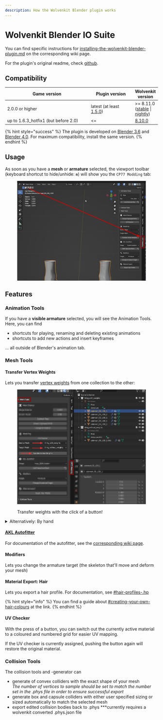 ```yaml
---
description: How the Wolvenkit Blender plugin works
---
```


# Wolvenkit Blender IO Suite

You can find specific instructions for [installing-the-wolvenkit-blender-plugin.md](installing-the-wolvenkit-blender-plugin.md "mention") on the corresponding wiki page.

For the plugin's original readme, check [github](https://github.com/WolvenKit/Cyberpunk-Blender-add-on/).

## Compatibility

<table><thead><tr><th width="313.3333333333333">Game version</th><th width="155">Plugin version</th><th>Wolvenkit version</th></tr></thead><tbody><tr><td>2.0.0 or higher</td><td>latest (at least <a href="https://github.com/WolvenKit/Cyberpunk-Blender-add-on/releases/tag/1.5.0">1.5.0</a>)</td><td>>= 8.11.0 (<a href="https://github.com/WolvenKit/WolvenKit/releases/tag/8.11.0">stable</a> | <a href="https://github.com/WolvenKit/WolvenKit-nightly-releases/releases">nightly</a>)</td></tr><tr><td>up to 1.6.3_hotfix1 (but before 2.0)</td><td>&#x3C;= </td><td><a href="https://github.com/WolvenKit/WolvenKit/releases/tag/8.10.0">8.10.0</a></td></tr></tbody></table>

{% hint style="success" %}
The plugin is developed on [Blender 3.6](https://www.blender.org/download/releases/3-6/) and [Blender 4.0](https://www.blender.org/download/releases/4-0/). For maximum compatibility, install the same version.
{% endhint %}

## Usage

As soon as you have a **mesh** or **armature** selected, the viewport toolbar (keyboard shortcut to hide/unhide: **`n`**) will show you the `CP77 Modding` tab:

<figure><img src="../../../.gitbook/assets/blender_plugin_viewport.png" alt=""><figcaption></figcaption></figure>

## Features

### Animation Tools

If you have a **visible armature** selected, you will see the Animation Tools. Here, you can find

* shortcuts for playing, renaming and deleting existing animations
* shortcuts to add new actions and insert keyframes

… all outside of Blender's animation tab.

### Mesh Tools

#### Transfer Vertex Weights

Lets you transfer [vertex weights](../../3d-modelling/meshes-and-armatures-rigging.md) from one collection to the other:

<figure><img src="../../../.gitbook/assets/wkit_io_suite_transfer_weights.png" alt=""><figcaption><p>Transfer weights with the click of a button!</p></figcaption></figure>

<details>

<summary>Alternatively: By hand</summary>

You can only do this on a mesh-by-mesh basis, so you have to do all meshes in sequence.

To check out the more detailed process with a Transfer Weight modifier, check out the [custom-facial-piercings-prc-framework.md](../../modding-guides/npcs/custom-facial-piercings-prc-framework.md "mention") page, section [#weight-painting](../../modding-guides/npcs/custom-facial-piercings-prc-framework.md#weight-painting "mention")

1. Select the mesh with weights
2. Select the mesh that you want your weights transferred to
3. Press `Ctrl+L` and select `Transfer Mesh Data`
4. In the popup at the bottom left of your viewport, change the following properties:

#### ![](../../../.gitbook/assets/wkit\_io\_suite\_transfer\_weights\_by\_hand.png)

5. Click anywhere else. You're done!

</details>

#### [AKL Autofitter](wkit-blender-plugin-akl-autofitter.md)

For documentation of the autofitter, see the [corresponding wiki page](wkit-blender-plugin-akl-autofitter.md).

#### Modifiers

Lets you change the armature target (the skeleton that'll move and deform your mesh)

#### Material Export: Hair

Lets you export a hair profile. For documentation, see [#hair-profiles-.hp](wkit-blender-plugin-import-export.md#hair-profiles-.hp "mention")

{% hint style="info" %}
You can find a guide about [#creating-your-own-hair-colours](../../materials/cyberpunk-hair-material.md#creating-your-own-hair-colours "mention") at the link.
{% endhint %}

#### UV Checker

With the press of a button, you can switch out the currently active material to a coloured and numbered grid for easier UV mapping.

If the UV checker is currently assigned, pushing the button again will restore the original material.

### Collision Tools

The collision tools and -generator can

* generate of convex colliders with the exact shape of your mesh\
  _The number of vertices to sample should be set to match the number set in the .phys file in order to ensure successful export_
* generate box and capsule colliders with either user specified sizing or sized automatically to match the selected mesh
* export edited collision bodies back to .phys \*\*\*currently requires a wolvenkit converted .phys.json file

